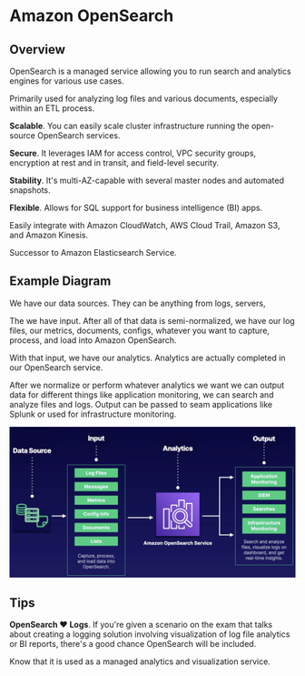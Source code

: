 # Amazon OpenSearch

## Overview

OpenSearch is a managed service allowing you to run search and analytics engines for various use cases.

Primarily used for analyzing log files and various documents, especially within an ETL process.

**Scalable**. You can easily scale cluster infrastructure running the open-source OpenSearch services.

**Secure**. It leverages IAM for access control, VPC security groups, encryption at rest and in transit, and field-level security.

**Stability**. It's multi-AZ-capable with several master nodes and automated snapshots.

**Flexible**. Allows for SQL support for business intelligence (BI) apps.

Easily integrate with Amazon CloudWatch, AWS Cloud Trail, Amazon S3, and Amazon Kinesis.

Successor to Amazon Elasticsearch Service.


## Example Diagram

We have our data sources. They can be anything from logs, servers,

The we have input. After all of that data is semi-normalized,
we have our log files, our metrics, documents, configs,
whatever you want to capture, process, and load
into Amazon OpenSearch.

With that input, we have our analytics. Analytics are actually completed
in our OpenSearch service.

After we normalize or perform whatever analytics we want
we can output data for different things
like application monitoring,
we can search and analyze files and logs. Output can be passed to seam applications like Splunk or used for infrastructure monitoring.

![](./images/opersearch-dg.png)


## Tips

**OpenSearch ♥️ Logs**. If you're given a scenario on the exam that talks about creating a logging solution involving visualization of log file analytics or BI reports, there's a good chance OpenSearch will be included.

Know that it is used as a managed analytics and visualization service.